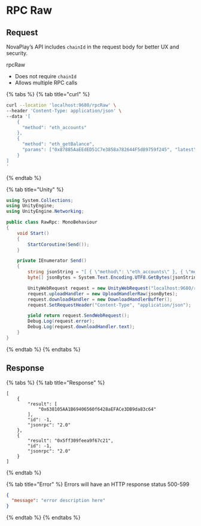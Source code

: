 # RPC Raw

## Request

NovaPlay’s API includes `chainId` in the request body for better UX and security.

rpcRaw

* Does not require `chainId`
* Allows multiple RPC calls

{% tabs %}
{% tab title="curl" %}
```bash
curl --location 'localhost:9680/rpcRaw' \
--header 'Content-Type: application/json' \
--data '[
    {
      "method": "eth_accounts"
    },
    {
      "method": "eth_getBalance",
      "params": ["0x87885AaEEdED51C7e3858a782644F5d89759f245", "latest"]
    }
]
'
```
{% endtab %}

{% tab title="Unity" %}
```csharp
using System.Collections;
using UnityEngine;
using UnityEngine.Networking;

public class RawRpc: MonoBehaviour
{
    void Start()
    {
        StartCoroutine(Send());
    }

    private IEnumerator Send()
    {
        string jsonString = "[ { \"method\": \"eth_accounts\" }, { \"method\": \"eth_getBalance\", \"params\": [\"0x87885AaEEdED51C7e3858a782644F5d89759f245\", \"latest\"] } ]";
        byte[] jsonBytes = System.Text.Encoding.UTF8.GetBytes(jsonString);

        UnityWebRequest request = new UnityWebRequest("localhost:9680/rpcRaw", "POST");
        request.uploadHandler = new UploadHandlerRaw(jsonBytes);
        request.downloadHandler = new DownloadHandlerBuffer();
        request.SetRequestHeader("Content-Type", "application/json");

        yield return request.SendWebRequest();
        Debug.Log(request.error);
        Debug.Log(request.downloadHandler.text);
    }
}

```
{% endtab %}
{% endtabs %}

## Response

{% tabs %}
{% tab title="Response" %}
```
[
    {
        "result": [
            "0x638105AA1B69406560f6428aEFACe3DB9da83c64"
        ],
        "id": -1,
        "jsonrpc": "2.0"
    },
    {
        "result": "0x5ff309feea9f67c21",
        "id": -1,
        "jsonrpc": "2.0"
    }
]
```
{% endtab %}

{% tab title="Error" %}
Errors will have an HTTP response status 500-599

```json
{
  "message": "error description here"
}
```
{% endtab %}
{% endtabs %}
